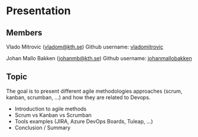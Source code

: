 # Presentation


 ## Members
 Vlado Mitrovic (vladom@kth.se)
 Github username: [vladomitrovic](https://github.com/vladomitrovic)

 Johan Mallo Bakken (johanmb@kth.se)
 Github username: [johanmallobakken](https://github.com/johanmallobakken)
 
 ## Topic
 
The goal is to present different agile methodologies approaches (scrum, kanban, scrumban, ...) and how they are related to Devops.

- Introduction to agile methods
- Scrum vs Kanban vs Scrumban
- Tools examples (JIRA, Azure DevOps Boards, Tuleap, ...)
- Conclusion / Summary
